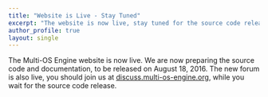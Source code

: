 ```yaml
---
title: "Website is Live - Stay Tuned"
excerpt: "The website is now live, stay tuned for the source code release on August 18, 2016"
author_profile: true
layout: single
---
```


The Multi-OS Engine website is now live. We are now preparing the source code and documentation, to be released on August 18, 2016.  The new forum is also live, you should join us at [discuss.multi-os-engine.org](https://discuss.multi-os-engine.org), while you wait for the source code release.

